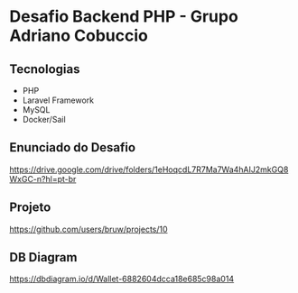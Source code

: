 # Desafio Backend PHP - Grupo Adriano Cobuccio

## Tecnologias

+ PHP 
+ Laravel Framework 
+ MySQL 
+ Docker/Sail

## Enunciado do Desafio
https://drive.google.com/drive/folders/1eHoqcdL7R7Ma7Wa4hAIJ2mkGQ8WxGC-n?hl=pt-br

## Projeto
https://github.com/users/bruw/projects/10

## DB Diagram
https://dbdiagram.io/d/Wallet-6882604dcca18e685c98a014


